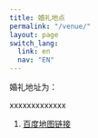 ```yaml
---
title: 婚礼地点
permalink: "/venue/"
layout: page
switch_lang:
  link: en
  nav: "EN"
---
```


婚礼地址为：

xxxxxxxxxxxxx

1. [百度地图链接](https://ditu.baidu.com)
